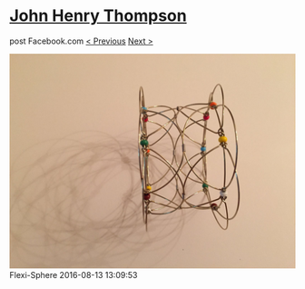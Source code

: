 # [John Henry Thompson](../README.md)
post Facebook.com
[< Previous](2016-08-13-7.md) [Next >](2016-08-13-9.md)

[![](../media/2016-08-13/Flexi-Sphere-7.jpg)](../README.md)
Flexi-Sphere
2016-08-13 13:09:53